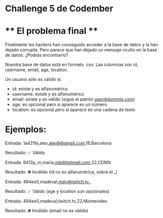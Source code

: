 # Challenge 5 de Codember

# ** El problema final **
Finalmente los hackers han conseguido acceder a la base de datos y la han dejado corrupta. Pero parece que han dejado un mensaje oculto en la base de datos. ¿Podrás encontrarlo?

Nuestra base de datos está en formato .csv. Las columnas son id, username, email, age, location.

Un usuario sólo es válido si:

- id: existe y es alfanumérica
- username: existe y es alfanumérico
- email: existe y es válido (sigue el patrón user@dominio.com)
- age: es opcional pero si aparece es un número
- location: es opcional pero si aparece es una cadena de texto
# Ejemplos:

Entrada: 1a421fa,alex,alex9@gmail.com,18,Barcelona

Resultado: ✅ Válido

Entrada: 9412p_m,maria,mb@hotmail.com,22,CDMX

Resultado: ❌ Inválido (id no es alfanumérica, sobra el _)

Entrada: 494ee0,madeval,mdv@twitch.tv,,

Resultado: ✅ Válido (age y location son opcionales)

Entrada: 494ee0,madeval,twitch.tv,22,Montevideo

Resultado: ❌ Inválido (email no es válido)
